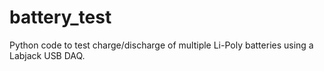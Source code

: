 battery_test
============

Python code to test charge/discharge of multiple Li-Poly batteries using a Labjack USB DAQ.
